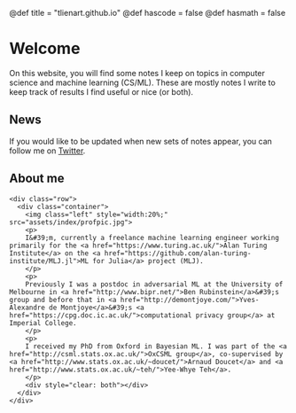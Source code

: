 @def title = "tlienart.github.io"
@def hascode = false
@def hasmath = false

# Welcome

On this website, you will find some notes I keep on topics in computer science and machine learning (CS/ML).
These are mostly notes I write to keep track of results I find useful or nice (or both).

## News

If you would like to be updated when new sets of notes appear, you can follow me on [Twitter](https://twitter.com/t_lienart).

## About me

<!-- raw html to allow a responsive row  -->
~~~
<div class="row">
  <div class="container">
    <img class="left" style="width:20%;" src="assets/index/profpic.jpg">
    <p>
    I&#39;m, currently a freelance machine learning engineer working primarily for the <a href="https://www.turing.ac.uk/">Alan Turing Institute</a> on the <a href="https://github.com/alan-turing-institute/MLJ.jl">ML for Julia</a> project (MLJ).
    </p>
    <p>
    Previously I was a postdoc in adversarial ML at the University of Melbourne in <a href="http://www.bipr.net/">Ben Rubinstein</a>&#39;s group and before that in <a href="http://demontjoye.com/">Yves-Alexandre de Montjoye</a>&#39;s <a href="https://cpg.doc.ic.ac.uk/">computational privacy group</a> at Imperial College.
    </p>
    <p>
    I received my PhD from Oxford in Bayesian ML. I was part of the <a href="http://csml.stats.ox.ac.uk/">OxCSML group</a>, co-supervised by <a href="http://www.stats.ox.ac.uk/~doucet/">Arnaud Doucet</a> and <a href="http://www.stats.ox.ac.uk/~teh/">Yee-Whye Teh</a>.
    </p>
    <div style="clear: both"></div>      
  </div>
</div>
~~~
